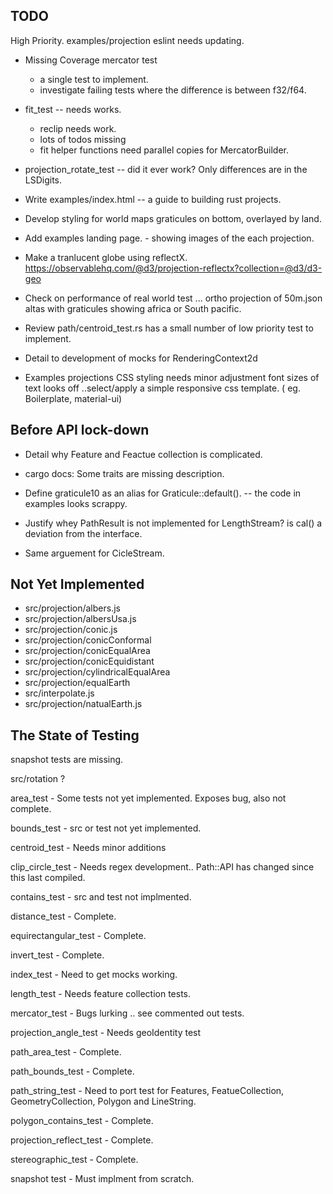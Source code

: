 ## TODO

High Priority.
examples/projection eslint needs updating.

* Missing Coverage
  mercator test
  - a single test to implement.
  - investigate failing tests where the difference is between f32/f64.

* fit_test -- needs works.
  * reclip needs work.
  * lots of todos missing
  * fit helper functions need parallel copies for MercatorBuilder.

* projection_rotate_test -- did it ever work?
  Only differences are in the LSDigits.

* Write examples/index.html -- a guide to building rust projects.

* Develop styling for world maps graticules on bottom, overlayed by land.

* Add examples landing page. - showing images of the each projection.

* Make a tranlucent globe using reflectX.
 https://observablehq.com/@d3/projection-reflectx?collection=@d3/d3-geo

* Check on performance of real world test ... ortho projection of 50m.json altas
 with graticules showing africa or South pacific.

* Review  path/centroid_test.rs
    has a small number of low priority test to implement.

* Detail to development of mocks for RenderingContext2d

* Examples projections CSS styling needs minor adjustment font sizes of text
   looks off ..select/apply a simple responsive css template.
  ( eg.  Boilerplate, material-ui)

##  Before API lock-down

* Detail why Feature and Feactue collection is complicated.

* cargo docs:
  Some traits are missing description.

* Define graticule10 as an alias for Graticule::default().
 -- the code in examples looks scrappy.

* Justify whey PathResult is not implemented for LengthStream? is cal() a deviation from the interface.

* Same arguement for CicleStream.

## Not Yet Implemented

* src/projection/albers.js
* src/projection/albersUsa.js
* src/projection/conic.js
* src/projection/conicConformal
* src/projection/conicEqualArea
* src/projection/conicEquidistant
* src/projection/cylindricalEqualArea
* src/projection/equalEarth
* src/interpolate.js
* src/projection/natualEarth.js

## The State of Testing

snapshot tests are missing.

src/rotation ?

area_test - Some tests not yet implemented. Exposes bug, also not complete.

bounds_test - src or test not yet implemented.

centroid_test - Needs minor additions

clip_circle_test - Needs regex development.. Path::API has changed since this last compiled.

contains_test - src and test not implmented.

distance_test - Complete.

equirectangular_test - Complete.

invert_test - Complete.

index_test - Need to get mocks working.

length_test -  Needs feature collection tests.

mercator_test - Bugs lurking .. see commented out tests.

projection_angle_test  - Needs geoIdentity test

path_area_test - Complete.

path_bounds_test - Complete.

path_string_test - Need to port test for Features, FeatueCollection, GeometryCollection, Polygon and LineString.

polygon_contains_test - Complete.

projection_reflect_test - Complete.

stereographic_test - Complete.

snapshot test - Must implment from scratch.

